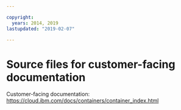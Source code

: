 ```yaml
---

copyright:
  years: 2014, 2019
lastupdated: "2019-02-07"

---
```



# Source files for customer-facing documentation

Customer-facing documentation: https://cloud.ibm.com/docs/containers/container_index.html


